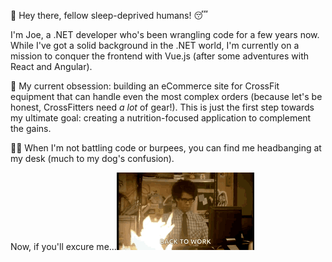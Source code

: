 👋 Hey there, fellow sleep-deprived humans! 😴 

I'm Joe, a .NET developer who's been wrangling code for a few years now.  While I've got a solid background in the .NET world, I'm currently on a mission to conquer the frontend with Vue.js (after some adventures with React and Angular).

💪  My current obsession: building an eCommerce site for CrossFit equipment that can handle even the most complex orders (because let's be honest, CrossFitters need *a lot* of gear!).  This is just the first step towards my ultimate goal: creating a nutrition-focused application to complement the gains.

🏋️‍♀️  When I'm not battling code or burpees, you can find me headbanging at my desk (much to my dog's confusion). 

<!-- Let's connect and chat about all things code, CrossFit, or canine confusion! 🐶 -->
<span>Now, if you'll excure me...</span><img src="./Images/the-it.gif"/>